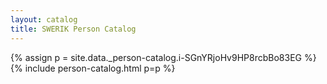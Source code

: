 ```yaml
---
layout: catalog
title: SWERIK Person Catalog
---
```

{% assign p = site.data._person-catalog.i-SGnYRjoHv9HP8rcbBo83EG %}
{% include person-catalog.html p=p %}


